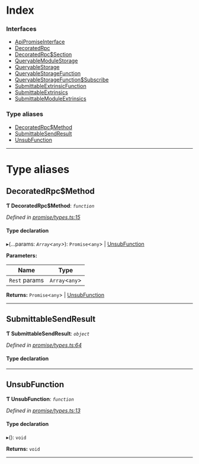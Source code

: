 

# Index

### Interfaces

* [ApiPromiseInterface](../interfaces/_promise_types_.apipromiseinterface.md)
* [DecoratedRpc](../interfaces/_promise_types_.decoratedrpc.md)
* [DecoratedRpc$Section](../interfaces/_promise_types_.decoratedrpc_section.md)
* [QueryableModuleStorage](../interfaces/_promise_types_.queryablemodulestorage.md)
* [QueryableStorage](../interfaces/_promise_types_.queryablestorage.md)
* [QueryableStorageFunction](../interfaces/_promise_types_.queryablestoragefunction.md)
* [QueryableStorageFunction$Subscribe](../interfaces/_promise_types_.queryablestoragefunction_subscribe.md)
* [SubmittableExtrinsicFunction](../interfaces/_promise_types_.submittableextrinsicfunction.md)
* [SubmittableExtrinsics](../interfaces/_promise_types_.submittableextrinsics.md)
* [SubmittableModuleExtrinsics](../interfaces/_promise_types_.submittablemoduleextrinsics.md)

### Type aliases

* [DecoratedRpc$Method](_promise_types_.md#decoratedrpc_method)
* [SubmittableSendResult](_promise_types_.md#submittablesendresult)
* [UnsubFunction](_promise_types_.md#unsubfunction)

---

# Type aliases

<a id="decoratedrpc_method"></a>

##  DecoratedRpc$Method

**Ƭ DecoratedRpc$Method**: *`function`*

*Defined in [promise/types.ts:15](https://github.com/polkadot-js/api/blob/dc62214/packages/api/src/promise/types.ts#L15)*

#### Type declaration
▸(...params: *`Array`<`any`>*): `Promise`<`any`> | [UnsubFunction](_promise_types_.md#unsubfunction)

**Parameters:**

| Name | Type |
| ------ | ------ |
| `Rest` params | `Array`<`any`> |

**Returns:** `Promise`<`any`> | [UnsubFunction](_promise_types_.md#unsubfunction)

___
<a id="submittablesendresult"></a>

##  SubmittableSendResult

**Ƭ SubmittableSendResult**: *`object`*

*Defined in [promise/types.ts:64](https://github.com/polkadot-js/api/blob/dc62214/packages/api/src/promise/types.ts#L64)*

#### Type declaration

___
<a id="unsubfunction"></a>

##  UnsubFunction

**Ƭ UnsubFunction**: *`function`*

*Defined in [promise/types.ts:13](https://github.com/polkadot-js/api/blob/dc62214/packages/api/src/promise/types.ts#L13)*

#### Type declaration
▸(): `void`

**Returns:** `void`

___

